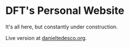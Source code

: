 # DFT's Personal Website
It's all here, but constantly under construction.

Live version at [danieltedesco.org](https://danieltedesco.org).